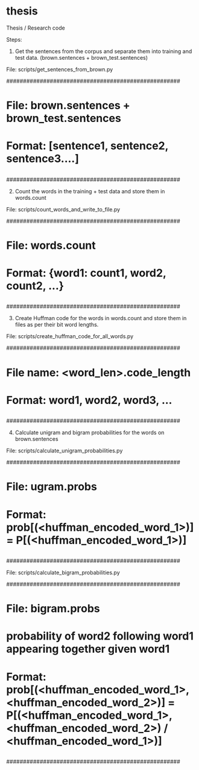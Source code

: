 thesis
======

Thesis / Research code



Steps:

1) Get the sentences from the corpus and separate them into training and test data. (brown.sentences + brown_test.sentences)

File: scripts/get_sentences_from_brown.py

####################################################
##
# File: brown.sentences + brown_test.sentences
# Format: [sentence1, sentence2, sentence3....]
##
####################################################

2) Count the words in the training + test data and store them in words.count

File: scripts/count_words_and_write_to_file.py

####################################################
##
# File: words.count
# Format: {word1: count1, word2, count2, ...}
##
####################################################

3) Create Huffman code for the words in words.count and store them in files as per their bit word lengths.

File: scripts/create_huffman_code_for_all_words.py

####################################################
##
# File name: <word_len>.code_length
# Format: word1, word2, word3, ...
##
####################################################

4) Calculate unigram and bigram probabilities for the words on brown.sentences

File: scripts/calculate_unigram_probabilities.py

####################################################
##
# File: ugram.probs
# Format: prob[(<huffman_encoded_word_1>)] = P[(<huffman_encoded_word_1>)]
##
####################################################

File: scripts/calculate_bigram_probabilities.py

####################################################
##
# File: bigram.probs
# probability of word2 following word1 appearing together given word1
# Format: prob[(<huffman_encoded_word_1>, <huffman_encoded_word_2>)] = P[(<huffman_encoded_word_1>, <huffman_encoded_word_2>) / <huffman_encoded_word_1>)]
##
####################################################


